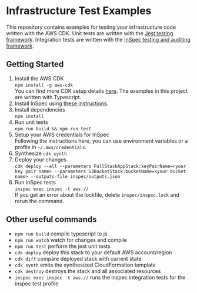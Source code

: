 # Infrastructure Test Examples

This repository contains examples for testing your infrastructure code written with the AWS CDK. Unit tests are written with the [Jest testing framework](https://jestjs.io/). Integration tests are written with the [InSpec testing and auditing framework](https://docs.chef.io/inspec/).

## Getting Started

1. Install the AWS CDK  
`npm install -g aws-cdk`  
You can find more CDK setup details [here](https://docs.aws.amazon.com/cdk/latest/guide/getting_started.html). The examples in this project are written with Typescript.
1. Install InSpec using [these instructions](https://docs.chef.io/inspec/install/#install-chef-inspec).
1. Install dependencies  
`npm install`
1. Run unit tests  
`npm run build && npm run test`
1. Setup your AWS credentials for InSpec  
Following the instructions here, you can use environment variables or a profile in `~/.aws/credentials`.
1. Synthesize
`cdk synth`
1. Deploy your changes  
`cdk deploy --all --parameters FullStackAppStack:keyPairName=<your key pair name> --parameters S3BucketStack:bucketName=<your bucket name> --outputs-file inspec/outputs.json`
1. Run InSpec tests  
`inspec exec inspec -t aws://`  
If you get an error about the lockfile, delete `inspec/inspec.lock` and rerun the command.

## Other useful commands

 * `npm run build`   compile typescript to js
 * `npm run watch`   watch for changes and compile
 * `npm run test`    perform the jest unit tests
 * `cdk deploy`      deploy this stack to your default AWS account/region
 * `cdk diff`        compare deployed stack with current state
 * `cdk synth`       emits the synthesized CloudFormation template
 * `cdk destroy`     destroys the stack and all associated resources
 * `inspec exec inspec -t aws://` runs the inspec integration tests for the inspec test profile
